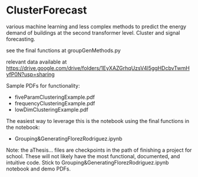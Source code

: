 # ClusterForecast

various machine learning and less complex methods to predict the energy demand of buildings at the second transformer level. Cluster and signal forecasting.

see the final functions at groupGenMethods.py

relevant data available at https://drive.google.com/drive/folders/1EyXAZGrhqUzsV4l5ggHDcbvTwmHyfP0N?usp=sharing

Sample PDFs for functionality: 
  - fiveParamClusteringExample.pdf 
  - frequencyClusteringExample.pdf
  - lowDimClusteringExample.pdf

The easiest way to leverage this is the notebook using the final functions in the notebook: 
  - Grouping&GeneratingFlorezRodriguez.ipynb

Note:
the aThesis... files are checkpoints in the path of finishing a project for school. These will not likely have the most functional, documented, and intuitive code. Stick to Grouping&GeneratingFlorezRodriguez.ipynb notebook and demo PDFs.

